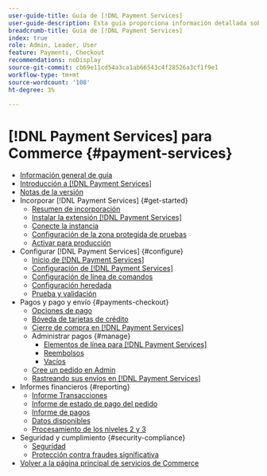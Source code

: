 ```yaml
---
user-guide-title: Guía de [!DNL Payment Services]
user-guide-description: Esta guía proporciona información detallada sobre cómo instalar y configurar [!DNL Payment Services] para tu tienda [!DNL Adobe Commerce] o [!DNL Magento Open Source] Store.
breadcrumb-title: Guía de [!DNL Payment Services]
index: true
role: Admin, Leader, User
feature: Payments, Checkout
recommendations: noDisplay
source-git-commit: cb69e11cd54a3ca1ab66543c4f28526a3cf1f9e1
workflow-type: tm+mt
source-wordcount: '108'
ht-degree: 3%

---
```



# [!DNL Payment Services] para Commerce {#payment-services}

- [Información general de guía](guide-overview.md)
- [Introducción a  [!DNL Payment Services]](overview.md)
- [Notas de la versión](release-notes.md)
- Incorporar [!DNL Payment Services] {#get-started}
   - [Resumen de incorporación](onboard.md)
   - [Instalar la extensión  [!DNL Payment Services] ](install.md)
   - [Conecte la instancia](connect.md)
   - [Configuración de la zona protegida de pruebas](sandbox.md)
   - [Activar para producción](production.md)
- Configurar [!DNL Payment Services] {#configure}
   - [Inicio de [!DNL Payment Services]](payments-home.md)
   - [Configuración de [!DNL Payment Services]](settings.md)
   - [Configuración de línea de comandos](configure-cli.md)
   - [Configuración heredada](configure-admin.md)
   - [Prueba y validación](test-validate.md)
- Pagos y pago y envío {#payments-checkout}
   - [Opciones de pago](payments-options.md)
   - [Bóveda de tarjetas de crédito](vaulting.md)
   - [Cierre de compra en  [!DNL Payment Services]](checkout.md)
   - Administrar pagos {#manage}
      - [Elementos de línea para  [!DNL Payment Services]](line-items.md)
      - [Reembolsos](refunds.md)
      - [Vacíos](voids.md)
   - [Cree un pedido en Admin](create-order.md)
   - [Rastreando sus envíos en  [!DNL Payment Services]](track-shipment.md)
- Informes financieros {#reporting}
   - [Informe Transacciones](transactions.md)
   - [Informe de estado de pago del pedido](order-payment-status.md)
   - [Informe de pagos](payouts.md)
   - [Datos disponibles](data.md)
   - [Procesamiento de los niveles 2 y 3](levels-card-payment-transactions.md)
- Seguridad y cumplimiento {#security-compliance}
   - [Seguridad](security.md)
   - [Protección contra fraudes significativa](fraud-protection.md)
- [Volver a la página principal de servicios de Commerce](https://experienceleague.adobe.com/docs/commerce/user-guides/home.html)
